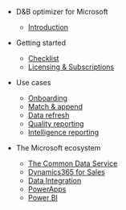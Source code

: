 - D&B optimizer for Microsoft
  - [Introduction](intro.md)
  
- Getting started
  - [Checklist](checklist.md)
  - [Licensing & Subscriptions](licensing.md)

- Use cases
  - [Onboarding](uc/onboarding.md)
  - [Match & append](uc/match-append.md)
  - [Data refresh](uc/refresh.md)
  - [Quality reporting](uc/quality-reporting.md)
  - [Intelligence reporting](uc/intelligence-reporting.md)

- The Microsoft ecosystem
  - [The Common Data Service](ecosystem/cds.md)
  - [Dynamics365 for Sales](ecosystem/d365.md)
  - [Data Integration](ecosystem/di.md)
  - [PowerApps](ecosystem/powerapps.md)
  - [Power BI](ecosystem/powerbi.md)
